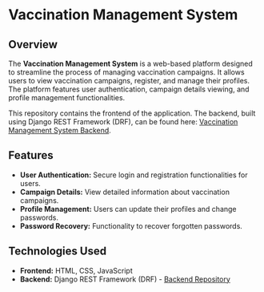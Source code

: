 # Vaccination Management System

## Overview
The **Vaccination Management System** is a web-based platform designed to streamline the process of managing vaccination campaigns. It allows users to view vaccination campaigns, register, and manage their profiles. The platform features user authentication, campaign details viewing, and profile management functionalities.

This repository contains the frontend of the application. The backend, built using Django REST Framework (DRF), can be found here: [Vaccination Management System Backend](https://github.com/MrTuzzO/Vaccination-Management-System-Backend).

## Features
- **User Authentication:** Secure login and registration functionalities for users.
- **Campaign Details:** View detailed information about vaccination campaigns.
- **Profile Management:** Users can update their profiles and change passwords.
- **Password Recovery:** Functionality to recover forgotten passwords.

## Technologies Used
- **Frontend:** HTML, CSS, JavaScript
- **Backend:** Django REST Framework (DRF) - [Backend Repository](https://github.com/MrTuzzO/Vaccination-Management-System-Backend)
